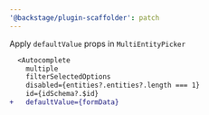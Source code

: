 ```yaml
---
'@backstage/plugin-scaffolder': patch
---
```


Apply `defaultValue` props in `MultiEntityPicker`

```diff
  <Autocomplete
    multiple
    filterSelectedOptions
    disabled={entities?.entities?.length === 1}
    id={idSchema?.$id}
+   defaultValue={formData}
```
